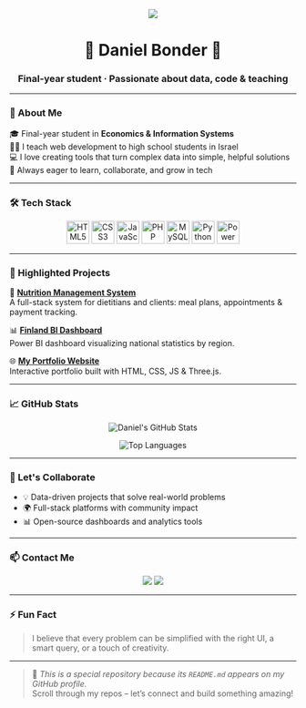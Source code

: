 <!-- באנר עם טקסט מונפש -->
<p align="center">
  <img src="https://readme-typing-svg.herokuapp.com?size=24&center=true&vCenter=true&lines=Hi+there!+I'm+Daniel+Bonder+👋;Full-stack+Developer+%7C+Data+Analyst+%7C+Educator;Welcome+to+my+GitHub+profile!" />
</p>

<h1 align="center">🌟 Daniel Bonder 🌟</h1>
<h3 align="center">Final-year student · Passionate about data, code & teaching</h3>

---

### 📘 About Me
🎓 Final-year student in **Economics & Information Systems**  
👨‍🏫 I teach web development to high school students in Israel  
💻 I love creating tools that turn complex data into simple, helpful solutions  
🚀 Always eager to learn, collaborate, and grow in tech

---

### 🛠️ Tech Stack

<p align="center">
  <img src="https://cdn.jsdelivr.net/gh/devicons/devicon/icons/html5/html5-original.svg" height="40" alt="HTML5"/>
  <img src="https://cdn.jsdelivr.net/gh/devicons/devicon/icons/css3/css3-original.svg" height="40" alt="CSS3"/>
  <img src="https://cdn.jsdelivr.net/gh/devicons/devicon/icons/javascript/javascript-original.svg" height="40" alt="JavaScript"/>
  <img src="https://cdn.jsdelivr.net/gh/devicons/devicon/icons/php/php-original.svg" height="40" alt="PHP"/>
  <img src="https://cdn.jsdelivr.net/gh/devicons/devicon/icons/mysql/mysql-original.svg" height="40" alt="MySQL"/>
  <img src="https://cdn.jsdelivr.net/gh/devicons/devicon/icons/python/python-original.svg" height="40" alt="Python"/>
  <img src="https://upload.wikimedia.org/wikipedia/commons/c/cf/New_Power_BI_Logo.svg" height="40" alt="Power BI"/>
</p>

---

### 📌 Highlighted Projects

🧠 **[Nutrition Management System](https://github.com/DanielBonder/diet)**  
A full-stack system for dietitians and clients: meal plans, appointments & payment tracking.

📊 **[Finland BI Dashboard](https://github.com/DanielBonder/Finland-BI-Dashboard)**  
Power BI dashboard visualizing national statistics by region.

🌐 **[My Portfolio Website](https://github.com/DanielBonder/portfolio)**  
Interactive portfolio built with HTML, CSS, JS & Three.js.

---

### 📈 GitHub Stats

<p align="center">
  <img src="https://github-readme-stats.vercel.app/api?username=DanielBonder&show_icons=true&theme=default" alt="Daniel's GitHub Stats" />
</p>

<p align="center">
  <img src="https://github-readme-stats.vercel.app/api/top-langs/?username=DanielBonder&layout=compact&langs_count=6" alt="Top Languages" />
</p>

---

### 🤝 Let's Collaborate

- 💡 Data-driven projects that solve real-world problems  
- 🌍 Full-stack platforms with community impact  
- 📊 Open-source dashboards and analytics tools

---

### 📫 Contact Me

<p align="center">
  <a href="https://www.linkedin.com/in/daniel-bonder1/"><img src="https://img.shields.io/badge/LinkedIn-Daniel_Bonder-blue?style=flat-square&logo=linkedin" /></a>
  <a href="mailto:Danielbonder123@gmail.com"><img src="https://img.shields.io/badge/Email-Danielbonder123@gmail.com-red?style=flat-square&logo=gmail" /></a>
</p>

---

### ⚡ Fun Fact
> I believe that every problem can be simplified with the right UI, a smart query, or a touch of creativity.

---

> 📝 _This is a special repository because its `README.md` appears on my GitHub profile._  
> Scroll through my repos – let’s connect and build something amazing!
